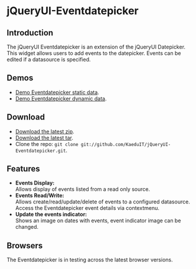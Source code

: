jQueryUI-Eventdatepicker
=======================

Introduction
------------
The jQueryUI Eventdatepicker is an extension of the jQueryUI Datepicker.
This widget allows users to add events to the datepicker. 
Events can be edited if a datasource is specified.

## Demos
* [Demo Eventdatepicker static data](http://kaeduit.github.io/jQueryUI-Eventdatepicker).
* [Demo Eventdatepicker dynamic data](http://moiraikaedu.my.phpcloud.com/).

## Download
* [Download the latest zip](https://github.com/KaeduIT/jQueryUI-Eventdatepicker/zipball/master).
* [Download the latest tar](https://github.com/KaeduIT/jQueryUI-Eventdatepicker/tarball/master).
* Clone the repo: `git clone git://github.com/KaeduIT/jQueryUI-Eventdatepicker.git`.

## Features
* **Events Display:**  
  Allows display of events listed from a read only source.
* **Events Read/Write:**  
  Allows create/read/update/delete of events to a configured datasource. Access the Eventdatepicker event details via contextmenu.
* **Update the events indicator:**  
  Shows an image on dates with events, event indicator image can be changed.

## Browsers
The Eventdatepicker is in testing across the latest browser versions.
